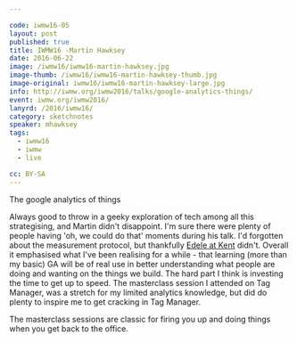 ```yaml
---

code: iwmw16-05
layout: post
published: true
title: IWMW16 -Martin Hawksey 
date: 2016-06-22
image: /iwmw16/iwmw16-martin-hawksey.jpg
image-thumb: /iwmw16/iwmw16-martin-hawksey-thumb.jpg
image-original: iwmw16/iwmw16-martin-hawksey-large.jpg
info: http://iwmw.org/iwmw2016/talks/google-analytics-things/
event: iwmw.org/iwmw2016/
lanyrd: /2016/iwmw16/
category: sketchnotes
speaker: mhawksey
tags:
  - iwmw16
  - iwmw
  - live

cc: BY-SA
---
```


The google analytics of things

Always good to throw in a geeky exploration of tech among all this strategising, and Martin didn't disappoint. I'm sure there were plenty of people having 'oh, we could do that'  moments during his talk. I'd forgotten about the measurement protocol, but thankfully [Edele at Kent](https://blogs.kent.ac.uk/webdev/2016/06/29/iwmw-2016/) didn't. Overall it emphasised what I've been realising for a while  - that learning (more than my basic) GA will be of real use in better understanding what people are doing and wanting on the things we build. The hard part I think is investing the time to get up to speed. The masterclass session I attended on Tag Manager, was a stretch for my limited analytics knowledge, but did do plenty to inspire me to get cracking in Tag Manager.

The masterclass sessions are classic for firing you up and doing things when you get back to the office.
